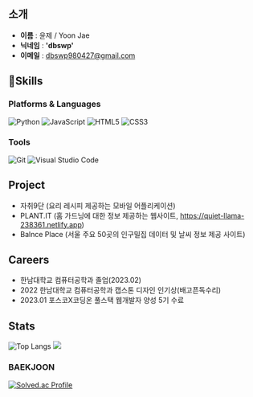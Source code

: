 ## **소개**
- **이름** : 윤제 / Yoon Jae
- **닉네임** : **'dbswp'**
- **이메일** : dbswp980427@gmail.com

## 💪Skills
### Platforms & Languages
![Python](https://img.shields.io/badge/Python-3776AB.svg?&style=for-the-badge&logo=Python&logoColor=white)
![JavaScript](https://img.shields.io/badge/JavaScript-F7DF1E.svg?&style=for-the-badge&logo=JavaScript&logoColor=white)
![HTML5](https://img.shields.io/badge/HTML5-E34F26.svg?&style=for-the-badge&logo=HTML5&logoColor=white)
![CSS3](https://img.shields.io/badge/CSS3-1572B6.svg?&style=for-the-badge&logo=CSS3&logoColor=white)

### Tools
![Git](https://img.shields.io/badge/Git-F05032.svg?&style=for-the-badge&logo=Git&logoColor=white)
![Visual Studio Code](https://img.shields.io/badge/Visual%20Studio%20Code-007ACC.svg?&style=for-the-badge&logo=Visual%20Studio%20Code&logoColor=white)

## Project
- 자취9단 (요리 레시피 제공하는 모바일 어플리케이션)
- PLANT.IT (홈 가드닝에 대한 정보 제공하는 웹사이트, https://quiet-llama-238361.netlify.app)
- Balnce Place (서울 주요 50곳의 인구밀집 데이터 및 날씨 정보 제공 사이트)

## Careers
- 한남대학교 컴퓨터공학과 졸업(2023.02)
- 2022 한남대학교 컴퓨터공학과 캡스톤 디자인 인기상(배고픈독수리)
- 2023.01 포스코X코딩온 풀스택 웹개발자 양성 5기 수료

## Stats
![Top Langs](https://github-readme-stats.vercel.app/api/top-langs/?username=dbswp&theme=dracula) 
<img src="https://github-readme-stats.vercel.app/api?username=dbswp&show_icons=true&theme=radical">

### BAEKJOON
[![Solved.ac Profile](http://mazassumnida.wtf/api/v2/generate_badge?boj=dbswp123)](https://solved.ac/dbswp123/)
